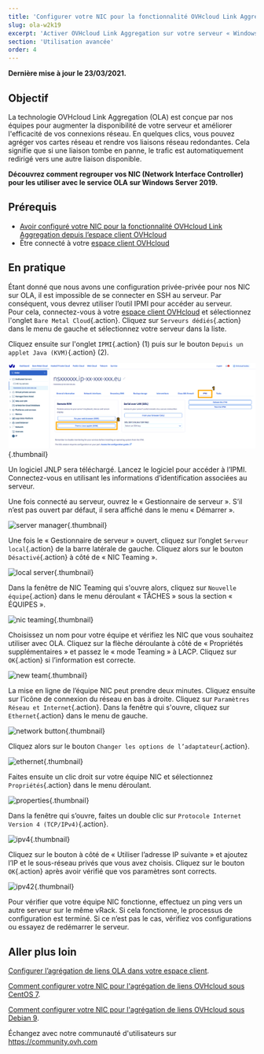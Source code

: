 ```yaml
---
title: 'Configurer votre NIC pour la fonctionnalité OVHcloud Link Aggregation sur Windows Server 2019'
slug: ola-w2k19
excerpt: 'Activer OVHcloud Link Aggregation sur votre serveur « Windows Server 2019 »'
section: 'Utilisation avancée'
order: 4
---
```


**Dernière mise à jour le 23/03/2021.**

## Objectif

La technologie OVHcloud Link Aggregation (OLA) est conçue par nos équipes pour augmenter la disponibilité de votre serveur et améliorer l'efficacité de vos connexions réseau. En quelques clics, vous pouvez agréger vos cartes réseau et rendre vos liaisons réseau redondantes. Cela signifie que si une liaison tombe en panne, le trafic est automatiquement redirigé vers une autre liaison disponible.

**Découvrez comment regrouper vos NIC (Network Interface Controller) pour les utiliser avec le service OLA sur Windows Server 2019.**

## Prérequis

- [Avoir configuré votre NIC pour la fonctionnalité OVHcloud Link Aggregation depuis l’espace client OVHcloud](../ola-manager)
- Être connecté à votre [espace client OVHcloud](https://www.ovh.com/auth/?action=gotomanager&from=https://www.ovh.com/fr/&ovhSubsidiary=fr)

## En pratique

Étant donné que nous avons une configuration privée-privée pour nos NIC sur OLA, il est impossible de se connecter en SSH au serveur. Par conséquent, vous devrez utiliser l’outil IPMI pour accéder au serveur.
<br>Pour cela, connectez-vous à votre [espace client OVHcloud](https://www.ovh.com/auth/?action=gotomanager&from=https://www.ovh.com/fr/&ovhSubsidiary=fr) et sélectionnez l'onglet `Bare Metal Cloud`{.action}. Cliquez sur `Serveurs dédiés`{.action} dans le menu de gauche et sélectionnez votre serveur dans la liste.

Cliquez ensuite sur l'onglet `IPMI`{.action} (1) puis sur le bouton `Depuis un applet Java (KVM)`{.action} (2).

![remote kvm](images/remote_kvm2021.png){.thumbnail}

Un logiciel JNLP sera téléchargé. Lancez le logiciel pour accéder à l’IPMI. Connectez-vous en utilisant les informations d’identification associées au serveur.

Une fois connecté au serveur, ouvrez le « Gestionnaire de serveur ». S’il n’est pas ouvert par défaut, il sera affiché dans le menu « Démarrer ».

![server manager](images/local_server.png){.thumbnail}

Une fois le « Gestionnaire de serveur » ouvert, cliquez sur l’onglet `Serveur local`{.action} de la barre latérale de gauche. Cliquez alors sur le bouton `Désactivé`{.action} à côté de « NIC Teaming ».

![local server](images/server_manager.png){.thumbnail}

Dans la fenêtre de NIC Teaming qui s'ouvre alors, cliquez sur `Nouvelle équipe`{.action} dans le menu déroulant « TÂCHES » sous la section « ÉQUIPES ».

![nic teaming](images/nic_teaming.png){.thumbnail}

Choisissez un nom pour votre équipe et vérifiez les NIC que vous souhaitez utiliser avec OLA. Cliquez sur la flèche déroulante à côté de « Propriétés supplémentaires » et passez le « mode Teaming » à LACP. Cliquez sur `OK`{.action} si l’information est correcte.

![new team](images/new_team.png){.thumbnail}

La mise en ligne de l’équipe NIC peut prendre deux minutes. Cliquez ensuite sur l’icône de connexion du réseau en bas à droite.  Cliquez sur `Paramètres Réseau et Internet`{.action}.  Dans la fenêtre qui s'ouvre, cliquez sur `Ethernet`{.action} dans le menu de gauche.

![network button](images/network_button.png){.thumbnail}

Cliquez alors sur le bouton `Changer les options de l’adaptateur`{.action}.

![ethernet](images/ethernet.png){.thumbnail}

Faites ensuite un clic droit sur votre équipe NIC et sélectionnez `Propriétés`{.action} dans le menu déroulant.

![properties](images/properties.png){.thumbnail}

Dans la fenêtre qui s’ouvre, faites un double clic sur `Protocole Internet Version 4 (TCP/IPv4)`{.action}.

![ipv4](images/ipv4.png){.thumbnail}

Cliquez sur le bouton à côté de « Utiliser l’adresse IP suivante » et ajoutez l’IP et le sous-réseau privés que vous avez choisis. Cliquez sur le bouton `OK`{.action} après avoir vérifié que vos paramètres sont corrects.

![ipv42](images/ipv42.png){.thumbnail}

Pour vérifier que votre équipe NIC fonctionne, effectuez un ping vers un autre serveur sur le même vRack.  Si cela fonctionne, le processus de configuration est terminé. Si ce n’est pas le cas, vérifiez vos configurations ou essayez de redémarrer le serveur.

## Aller plus loin

[Configurer l’agrégation de liens OLA dans votre espace client](../ola-manager/).

[Comment configurer votre NIC pour l'agrégation de liens OVHcloud sous CentOS 7](../ola-centos7/).

[Comment configurer votre NIC pour l'agrégation de liens OVHcloud sous Debian 9](../ola-debian9/).

Échangez avec notre communauté d'utilisateurs sur <https://community.ovh.com>
